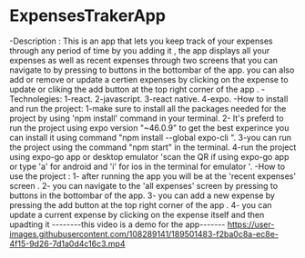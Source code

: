 # ExpensesTrakerApp
-Description :
This is an app that lets you keep track of your expenses through any period of time by you adding it ,
the app displays all your expenses as well as recent expenses through two screens that you can navigate to by pressing to buttons in the bottombar of the app.
you can also add or remove or update a certien expenses by clicking on the expense to update or cliking the add button at the top right corner of the app .
-Technolegies:
1-react.
2-javascript.
3-react native.
4-expo.
-How to install and run the project:
1-make sure to install all the packages needed for the project by using 'npm install' command in your terminal.
2- It's preferd to run the project using expo version "~46.0.9" to get the best experince you can install it using command "npm install --global expo-cli
".
3-you can run the project using the command "npm start" in the terminal.
4-run the project using expo-go app or desktop emulator 'scan the QR if using expo-go app or type 'a' for android and 'i' for ios in the terminal for emulator '.
-How to use the project :
1- after running the app you will be at the 'recent expenses' screen .
2- you can navigate to the 'all expenses' screen by pressing to buttons in the bottombar of the app.
3- you can add a new expense by pressing  the add button at the top right corner of the app .
4- you can update a current expense by clicking on the expense itself and then upadting it
                           --------this video is a demo for the app-------
https://user-images.githubusercontent.com/108289141/189501483-f2ba0c8a-ec8e-4f15-9d26-7d1a0d4c16c3.mp4
